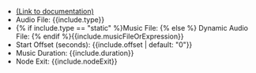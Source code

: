 
<ul>
<li><a href="https://help.webex.com/en-us/article/n5595zd/Webex-Contact-Center-Setup-and-Administration-Guide#Cisco_Concept.dita_c5322b24-0803-42ca-b831-3101e8c5b053" target="_blank">(Link to documentation)</a></li>
<li>Audio File: {{include.type}}</li>
<li>{% if include.type == "static" %}Music File: {% else %} Dynamic Audio File: {% endif %}{{include.musicFileOrExpression}}</li>
<li>Start Offset (seconds): {{include.offset | default: "0"}}</li>
<li>Music Duration: {{include.duration}} </li>
<li>Node Exit: {{include.nodeExit}}</li>
</ul>

<script> (function() {Array.from(document.querySelectorAll("li")).forEach((element) => {element.innerHTML = element.innerHTML.replaceAll("\\","")})})()</script>